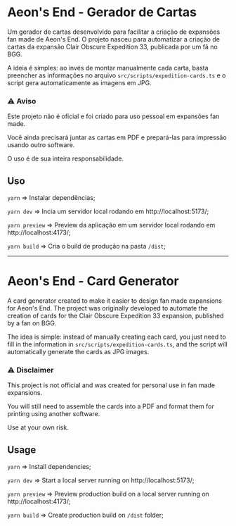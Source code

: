 # Aeon's End - Gerador de Cartas

Um gerador de cartas desenvolvido para facilitar a criação de expansões fan made de Aeon's End.
O projeto nasceu para automatizar a criação de cartas da expansão Clair Obscure Expedition 33, publicada por um fã no BGG.

A ideia é simples: ao invés de montar manualmente cada carta, basta preencher as informações no arquivo
`src/scripts/expedition-cards.ts` e o script gera automaticamente as imagens em JPG.

### ⚠️ Aviso

Este projeto não é oficial e foi criado para uso pessoal em expansões fan made.

Você ainda precisará juntar as cartas em PDF e prepará-las para impressão usando outro software.

O uso é de sua inteira responsabilidade.

## Uso

`yarn` => Instalar dependências;

`yarn dev` => Incia um servidor local rodando em http://localhost:5173/;

`yarn preview` => Preview da aplicação em um servidor local rodando em http://localhost:4173/;

`yarn build` => Cria o build de produção na pasta `/dist`;

---

# Aeon's End - Card Generator

A card generator created to make it easier to design fan made expansions for Aeon's End.
The project was originally developed to automate the creation of cards for the Clair Obscure Expedition 33 expansion, published by a fan on BGG.

The idea is simple: instead of manually creating each card, you just need to fill in the information in
`src/scripts/expedition-cards.ts`, and the script will automatically generate the cards as JPG images.

### ⚠️ Disclaimer

This project is not official and was created for personal use in fan made expansions.

You will still need to assemble the cards into a PDF and format them for printing using another software.

Use at your own risk.

## Usage

`yarn` => Install dependencies;

`yarn dev` => Start a local server running on http://localhost:5173/;

`yarn preview` => Preview production build on a local server running on http://localhost:4173/;

`yarn build` => Create production build on `/dist` folder;
